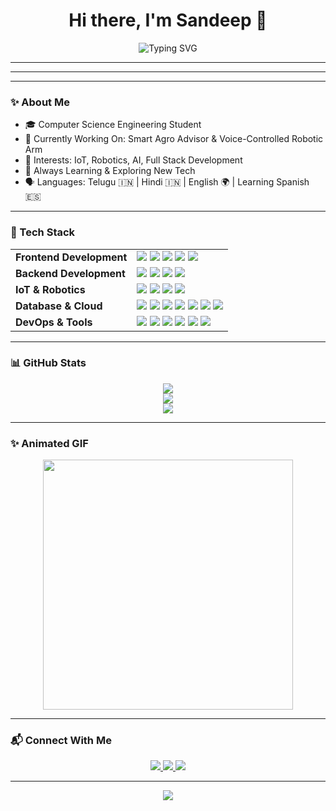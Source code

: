 <h1 align="center">Hi there, I'm Sandeep 👋</h1>

<p align="center">
  <img src="https://readme-typing-svg.herokuapp.com?font=Fira+Code&size=24&duration=4000&pause=1000&center=true&vCenter=true&multiline=true&width=500&lines=CSE+Student+%F0%9F%8E%93+%7C+Freelancer+%F0%9F%92%BC;Building+IoT+and+AI+Solutions+%F0%9F%A4%96;Let's+Create+Something+Awesome+%F0%9F%9A%80" alt="Typing SVG" />
</p>

---
---
---
### ✨ About Me

- 🎓 Computer Science Engineering Student
- 🔭 Currently Working On: Smart Agro Advisor & Voice-Controlled Robotic Arm
- 🤖 Interests: IoT, Robotics, AI, Full Stack Development
- 🌱 Always Learning & Exploring New Tech
- 🗣️ Languages: Telugu 🇮🇳 | Hindi 🇮🇳 | English 🌍 | Learning Spanish 🇪🇸

---

### 🚀 Tech Stack

<table>
  <tr>
    <td><b>Frontend Development</b></td>
    <td>
      <img src="https://img.shields.io/badge/HTML5-E34F26?logo=html5&logoColor=white" />
      <img src="https://img.shields.io/badge/CSS3-1572B6?logo=css3&logoColor=white" />
      <img src="https://img.shields.io/badge/JavaScript-F7DF1E?logo=javascript&logoColor=black" />
      <img src="https://img.shields.io/badge/Bootstrap-7952B3?logo=bootstrap&logoColor=white" />
      <img src="https://img.shields.io/badge/Tailwind_CSS-38B2AC?logo=tailwind-css&logoColor=white" />
    </td>
  </tr>
  <tr>
    <td><b>Backend Development</b></td>
    <td>
      <img src="https://img.shields.io/badge/Python-3776AB?logo=python&logoColor=white" />
      <img src="https://img.shields.io/badge/Django-092E20?logo=django&logoColor=white" />
      <img src="https://img.shields.io/badge/Flask-000000?logo=flask&logoColor=white" />
      <img src="https://img.shields.io/badge/FastAPI-009688?logo=fastapi&logoColor=white" />
    </td>
  </tr>
  <tr>
    <td><b>IoT & Robotics</b></td>
    <td>
      <img src="https://img.shields.io/badge/Arduino-00979D?logo=arduino&logoColor=white" />
      <img src="https://img.shields.io/badge/ESP32-000000?logo=espressif&logoColor=white" />
      <img src="https://img.shields.io/badge/Raspberry_Pi-A22846?logo=raspberry-pi&logoColor=white" />
      <img src="https://img.shields.io/badge/OpenCV-5C3EE8?logo=opencv&logoColor=white" />
    </td>
  </tr>
  <tr>
    <td><b>Database & Cloud</b></td>
    <td>
      <img src="https://img.shields.io/badge/MySQL-4479A1?logo=mysql&logoColor=white" />
      <img src="https://img.shields.io/badge/SQLite-003B57?logo=sqlite&logoColor=white" />
      <img src="https://img.shields.io/badge/Firebase-FFCA28?logo=firebase&logoColor=black" />
      <img src="https://img.shields.io/badge/GCP-4285F4?logo=google-cloud&logoColor=white" />
      <img src="https://img.shields.io/badge/AWS-232F3E?logo=amazon-aws&logoColor=white" />
        <img src="https://img.shields.io/badge/Azure-0078D4?logo=microsoft-azure&logoColor=white" />
        <img src="https://img.shields.io/badge/MongoDB-430098?logo=mongodb&logoColor=white" />
    </td>
  </tr>
  <tr>
    <td><b>DevOps & Tools</b></td>
    <td>
      <img src="https://img.shields.io/badge/Git-F05032?logo=git&logoColor=white" />
      <img src="https://img.shields.io/badge/GitHub-181717?logo=github&logoColor=white" />
      <img src="https://img.shields.io/badge/VS_Code-007ACC?logo=visual-studio-code&logoColor=white" />
      <img src="https://img.shields.io/badge/Postman-FF6C37?logo=postman&logoColor=white" />
        <img src="https://img.shields.io/badge/Docker-2496ED?logo=docker&logoColor=white" />
        <img src ="https://img.shields.io/badge/github-actions-2088FF?logo=github-actions&logoColor=white" />
    </td>
  </tr>
</table>

---

### 📊 GitHub Stats

<p align="center">
  <img src="https://github-readme-stats.vercel.app/api?username=varada-sandeep&show_icons=true&theme=radical" />
  <br/>
  <img src="https://github-readme-streak-stats.herokuapp.com?user=varada-sandeep&theme=radical" />
  <br/>
  <img src="https://github-readme-stats.vercel.app/api/top-langs/?username=varada-sandeep&layout=compact&theme=radical" />
</p>

---

### ✨ Animated GIF

<p align="center">
  <img src="https://media.giphy.com/media/qgQUggAC3Pfv687qPC/giphy.gif" width="400" />
</p>

---

### 📬 Connect With Me

<p align="center">
  <a href="https://linkedin.com/in/your-linkedin">
    <img src="https://img.shields.io/badge/LinkedIn-blue?logo=linkedin&logoColor=white" />
  </a>
  <a href="mailto:your.email@gmail.com">
    <img src="https://img.shields.io/badge/Gmail-red?logo=gmail&logoColor=white" />
  </a>
  <a href="https://github.com/varada-sandeep">
    <img src="https://img.shields.io/badge/GitHub-black?logo=github&logoColor=white" />
  </a>
</p>

---

<p align="center">
  <img src="https://readme-typing-svg.herokuapp.com?font=Fira+Code&size=24&pause=1000&color=F70000&width=435&lines=Thanks+for+visiting+my+profile!+%F0%9F%91%8B;Feel+free+to+connect+with+me+%F0%9F%98%84;" />
</p>
